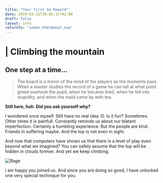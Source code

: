 ```yaml
---
title: "Your first Go Reward"
date: 2019-03-31T10:05:17+02:00
draft: false
layout: info
returnTo: "index.html#what_now"
---
```


# | Climbing the mountain
## One step at a time...

> The board is a mirror of the mind of the players as the moments pass. When a master studies the record of a game he can tell at what point greed overtook the pupil, when he became tired, when he fell into stupidity, and when the maid came by with tea.

**Still here, huh. Did you ask yourself why?**

I wondered once myself. Still have no real idea :D. Is it fun? Sometimes. Other times it is painfull. Constantly reminds us about our blatant imperfection. Certainly a humbling experience. But the people are kind. Friends in suffering maybe. And the top is not even in sight.

And now that computers have shown us that there is a level of play even beyond what we imagined? You can safely assume that the top will be hidden in clouds forever. And yet we keep climbing.

![Rage](/images/samurai.jpg)

I am happy you joined us. And since you are doing so good, I have unlocked one very special technique for you. 